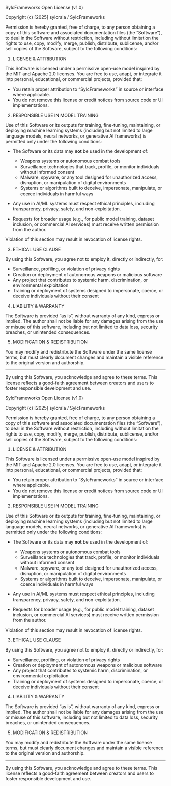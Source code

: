 SylcFrameworks Open License (v1.0)

Copyright (c) [2025] sylcrala / SylcFrameworks

Permission is hereby granted, free of charge, to any person obtaining a copy
of this software and associated documentation files (the “Software”), to deal
in the Software without restriction, including without limitation the rights
to use, copy, modify, merge, publish, distribute, sublicense, and/or sell
copies of the Software, subject to the following conditions:

1. LICENSE & ATTRIBUTION

This Software is licensed under a permissive open-use model inspired by the MIT and Apache 2.0 licenses. You are free to use, adapt, or integrate it into personal, educational, or commercial projects, provided that:

- You retain proper attribution to “SylcFrameworks” in source or interface where applicable.
- You do not remove this license or credit notices from source code or UI implementations.

2. RESPONSIBLE USE IN MODEL TRAINING

Use of this Software or its outputs for training, fine-tuning, maintaining, or deploying machine learning systems (including but not limited to large language models, neural networks, or generative AI frameworks) is permitted only under the following conditions:

- The Software or its data may **not** be used in the development of:
  - Weapons systems or autonomous combat tools
  - Surveillance technologies that track, profile, or monitor individuals without informed consent
  - Malware, spyware, or any tool designed for unauthorized access, disruption, or manipulation of digital environments
  - Systems or algorithms built to deceive, impersonate, manipulate, or coerce individuals in harmful ways

- Any use in AI/ML systems must respect ethical principles, including transparency, privacy, safety, and non-exploitation.

- Requests for broader usage (e.g., for public model training, dataset inclusion, or commercial AI services) must receive written permission from the author.

Violation of this section may result in revocation of license rights.

3. ETHICAL USE CLAUSE

By using this Software, you agree not to employ it, directly or indirectly, for:

- Surveillance, profiling, or violation of privacy rights
- Creation or deployment of autonomous weapons or malicious software
- Any project that contributes to systemic harm, discrimination, or environmental exploitation
- Training or deployment of systems designed to impersonate, coerce, or deceive individuals without their consent

4. LIABILITY & WARRANTY

The Software is provided “as is”, without warranty of any kind, express or implied. The author shall not be liable for any damages arising from the use or misuse of this software, including but not limited to data loss, security breaches, or unintended consequences.

5. MODIFICATION & REDISTRIBUTION

You may modify and redistribute the Software under the same license terms, but must clearly document changes and maintain a visible reference to the original version and authorship.

---

By using this Software, you acknowledge and agree to these terms. This license reflects a good-faith agreement between creators and users to foster responsible development and use.

SylcFrameworks Open License (v1.0)

Copyright (c) [2025] sylcrala / SylcFrameworks

Permission is hereby granted, free of charge, to any person obtaining a copy
of this software and associated documentation files (the “Software”), to deal
in the Software without restriction, including without limitation the rights
to use, copy, modify, merge, publish, distribute, sublicense, and/or sell
copies of the Software, subject to the following conditions:

1. LICENSE & ATTRIBUTION

This Software is licensed under a permissive open-use model inspired by the MIT and Apache 2.0 licenses. You are free to use, adapt, or integrate it into personal, educational, or commercial projects, provided that:

- You retain proper attribution to “SylcFrameworks” in source or interface where applicable.
- You do not remove this license or credit notices from source code or UI implementations.

2. RESPONSIBLE USE IN MODEL TRAINING

Use of this Software or its outputs for training, fine-tuning, maintaining, or deploying machine learning systems (including but not limited to large language models, neural networks, or generative AI frameworks) is permitted only under the following conditions:

- The Software or its data may **not** be used in the development of:
  - Weapons systems or autonomous combat tools
  - Surveillance technologies that track, profile, or monitor individuals without informed consent
  - Malware, spyware, or any tool designed for unauthorized access, disruption, or manipulation of digital environments
  - Systems or algorithms built to deceive, impersonate, manipulate, or coerce individuals in harmful ways

- Any use in AI/ML systems must respect ethical principles, including transparency, privacy, safety, and non-exploitation.

- Requests for broader usage (e.g., for public model training, dataset inclusion, or commercial AI services) must receive written permission from the author.

Violation of this section may result in revocation of license rights.

3. ETHICAL USE CLAUSE

By using this Software, you agree not to employ it, directly or indirectly, for:

- Surveillance, profiling, or violation of privacy rights
- Creation or deployment of autonomous weapons or malicious software
- Any project that contributes to systemic harm, discrimination, or environmental exploitation
- Training or deployment of systems designed to impersonate, coerce, or deceive individuals without their consent

4. LIABILITY & WARRANTY

The Software is provided “as is”, without warranty of any kind, express or implied. The author shall not be liable for any damages arising from the use or misuse of this software, including but not limited to data loss, security breaches, or unintended consequences.

5. MODIFICATION & REDISTRIBUTION

You may modify and redistribute the Software under the same license terms, but must clearly document changes and maintain a visible reference to the original version and authorship.

---

By using this Software, you acknowledge and agree to these terms. This license reflects a good-faith agreement between creators and users to foster responsible development and use.

